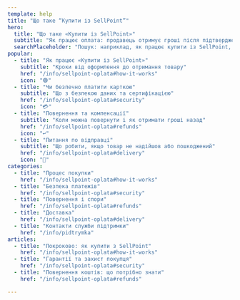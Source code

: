 ```yaml
---
template: help
title: "Що таке “Купити із SellPoint”"
hero:
  title: "Що таке «Купити із SellPoint»"
  subtitle: "Як працює оплата: продавець отримує гроші після підтвердження замовлення покупцем"
  searchPlaceholder: "Пошук: наприклад, як працює купити із SellPoint, захист покупки"
popular:
  - title: "Як працює «Купити із SellPoint»"
    subtitle: "Кроки від оформлення до отримання товару"
    href: "/info/sellpoint-oplata#how-it-works"
    icon: "🟢"
  - title: "Чи безпечно платити карткою"
    subtitle: "Що з безпекою даних та сертифікацією"
    href: "/info/sellpoint-oplata#security"
    icon: "💳"
  - title: "Повернення та компенсації"
    subtitle: "Коли можна повернути і як отримати гроші назад"
    href: "/info/sellpoint-oplata#refunds"
    icon: "↩️"
  - title: "Питання по відправці"
    subtitle: "Що робити, якщо товар не надійшов або пошкоджений"
    href: "/info/sellpoint-oplata#delivery"
    icon: "🚚"
categories:
  - title: "Процес покупки"
    href: "/info/sellpoint-oplata#how-it-works"
  - title: "Безпека платежів"
    href: "/info/sellpoint-oplata#security"
  - title: "Повернення і спори"
    href: "/info/sellpoint-oplata#refunds"
  - title: "Доставка"
    href: "/info/sellpoint-oplata#delivery"
  - title: "Контакти служби підтримки"
    href: "/info/pidtrymka"
articles:
  - title: "Покроково: як купити з SellPoint"
    href: "/info/sellpoint-oplata#how-it-works"
  - title: "Гарантії та захист покупця"
    href: "/info/sellpoint-oplata#security"
  - title: "Повернення коштів: що потрібно знати"
    href: "/info/sellpoint-oplata#refunds"

---
```

